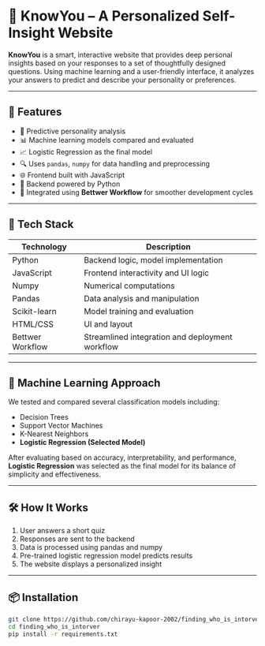 # 🧠 KnowYou – A Personalized Self-Insight Website

**KnowYou** is a smart, interactive website that provides deep personal insights based on your responses to a set of thoughtfully designed questions. Using machine learning and a user-friendly interface, it analyzes your answers to predict and describe your personality or preferences.

---

## 🚀 Features

- 🤖 Predictive personality analysis
- 📊 Machine learning models compared and evaluated
- 📈 Logistic Regression as the final model
- 🔍 Uses `pandas`, `numpy` for data handling and preprocessing
- 🌐 Frontend built with JavaScript
- 🐍 Backend powered by Python
- 🔁 Integrated using **Bettwer Workflow** for smoother development cycles

---

## 🧩 Tech Stack

| Technology | Description |
|------------|-------------|
| Python     | Backend logic, model implementation |
| JavaScript | Frontend interactivity and UI logic |
| Numpy      | Numerical computations |
| Pandas     | Data analysis and manipulation |
| Scikit-learn | Model training and evaluation |
| HTML/CSS   | UI and layout |
| Bettwer Workflow | Streamlined integration and deployment workflow |

---

## 🧠 Machine Learning Approach

We tested and compared several classification models including:

- Decision Trees
- Support Vector Machines
- K-Nearest Neighbors
- **Logistic Regression (Selected Model)**

After evaluating based on accuracy, interpretability, and performance, **Logistic Regression** was selected as the final model for its balance of simplicity and effectiveness.

---

## 🛠️ How It Works

1. User answers a short quiz
2. Responses are sent to the backend
3. Data is processed using pandas and numpy
4. Pre-trained logistic regression model predicts results
5. The website displays a personalized insight

---

## 📦 Installation

```bash
git clone https://github.com/chirayu-kapoor-2002/finding_who_is_intorver.git
cd finding_who_is_intorver
pip install -r requirements.txt
